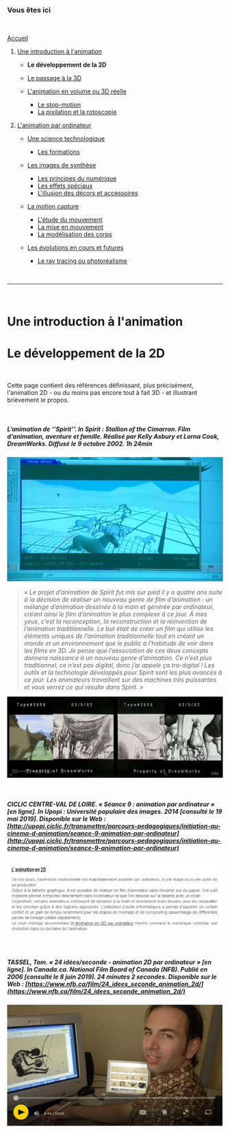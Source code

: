 <br/>

### Vous êtes ici

<br/>

[Accueil](index.md)

1. [Une introduction à l'animation](histoire.md)

    - **Le développement de la 2D**
    - [Le passage à la 3D](3d.md)
    - [L'animation en volume ou 3D réelle](envolume.md)
    
        * [Le stop-motion](stopmotion.md)
        * [La pixilation et la rotoscopie](pixilation.md)

2. [L'animation par ordinateur](parordinateur.md)

    - [Une science technologique](science.md)
    
        * [Les formations](formation.md)
    
    - [Les images de synthèse](imagesdesynthèse.md)
    
        * [Les principes du numérique](numerique.md)
        * [Les effets spéciaux](effet.md)
        * [L'illusion des décors et accessoires](decor.md)
        
    - [La motion capture](motioncapture.md)
    
        * [L'étude du mouvement](etude.md)
        * [La mise en mouvement](mouvement.md)
        * [La modélisation des corps](corps.md)

    - [Les évolutions en cours et futures](evolution.md)
    
        * [Le ray tracing ou photoréalisme](photorealisme.md)
        
<br/>

--------------------------------------------------------

<br/>

# Une introduction à l'animation
# Le développement de la 2D

<br/>

Cette page contient des références définissant, plus précisément, l'animation 2D - ou du moins pas encore tout à fait 3D - et illustrant brièvement le propos.

<br/>

##### L’animation de ‘’Spirit’’. In _Spirit : Stallion of the Cimarron_. Film d’animation, aventure et famille. Réalisé par Kelly Asbury et Lorna Cook, DreamWorks. Diffusé le 9 octobre 2002. 1h 24min

![L’animation de ‘’Spirit’’ - capture](images/spirit2d3d.JPG "Le « tra-digital » ©2002DREAMWORKS, Spirit. Tous droits réservés.")
> _« Le projet d’animation de Spirit fut mis sur pied il y a quatre ans suite à la décision de réaliser un nouveau genre de film d’animation : un mélange d’animation dessinée à la main et générée par ordinateur, créant ainsi le film d’animation le plus complexe à ce jour. À mes yeux, c’est la reconception, la reconstruction et la réinvention de l’animation traditionnelle. Le but était de créer un film qui utilise les éléments uniques de l’animation traditionnelle tout en créant un monde et un environnement que le public a l’habitude de voir dans les films en 3D. Je pense que l’association de ces deux concepts donnera naissance à un nouveau genre d’animation. Ce n’est plus traditionnel, ce n’est pas digital, donc j’ai appelé ça tra-digital ! Les outils et la technologie développés pour Spirit sont les plus avancés à ce jour. Les animateurs travaillent sur des machines très puissantes et vous verrez ce qui résulte dans Spirit. »_

![L’animation de ‘’Spirit’’ - capture](images/spiritevolution.JPG "Évolution de l'animation ©2002DREAMWORKS, Spirit. Tous droits réservés.")

<br/>

##### CICLIC CENTRE-VAL DE LOIRE. « Séance 9 : animation par ordinateur » [en ligne]. In _Upopi : Université populaire des images. 2014 [consulté le 19 mai 2019]_. Disponible sur le Web : [http://upopi.ciclic.fr/transmettre/parcours-pedagogiques/initiation-au-cinema-d-animation/seance-9-animation-par-ordinateur](http://upopi.ciclic.fr/transmettre/parcours-pedagogiques/initiation-au-cinema-d-animation/seance-9-animation-par-ordinateur)

![Séance 9 : animation par ordinateur](images/animation2d.JPG "Animation par ordinateur")

<br/>

##### TASSEL, Tom. « 24 idées/seconde - animation 2D par ordinateur » [en ligne]. In Canada.ca. _National Film Board of Canada (NFB)_. Publié en 2006 [consulté le 8 juin 2019]. 24 minutes 2 secondes. Disponible sur le Web : [https://www.nfb.ca/film/24_idees_seconde_animation_2d/](https://www.nfb.ca/film/24_idees_seconde_animation_2d/)

![24 idées/seconde - animation 2D par ordinateur](images/2d.JPG "Animation 2D par ordinateur")

<br/>
